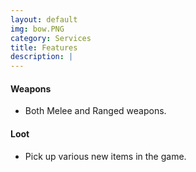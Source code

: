 ```yaml
---
layout: default
img: bow.PNG
category: Services
title: Features
description: |
---
```

#### Weapons
* Both Melee and Ranged weapons.

#### Loot
* Pick up various new items in the game.
